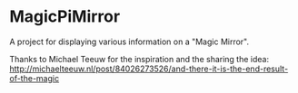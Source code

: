 # MagicPiMirror
A project for displaying various information on a "Magic Mirror".

Thanks to Michael Teeuw for the inspiration and the sharing the idea: http://michaelteeuw.nl/post/84026273526/and-there-it-is-the-end-result-of-the-magic

